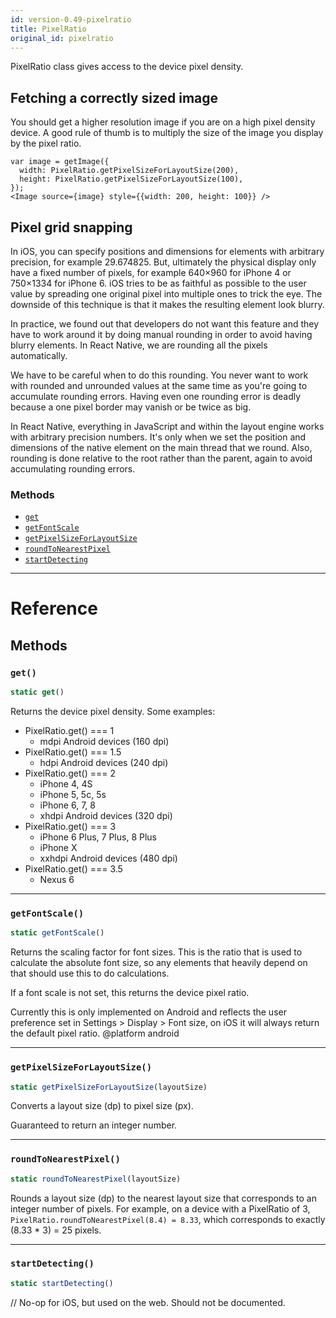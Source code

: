 ```yaml
---
id: version-0.49-pixelratio
title: PixelRatio
original_id: pixelratio
---
```


PixelRatio class gives access to the device pixel density.

## Fetching a correctly sized image

You should get a higher resolution image if you are on a high pixel density device. A good rule of thumb is to multiply the size of the image you display by the pixel ratio.

```
var image = getImage({
  width: PixelRatio.getPixelSizeForLayoutSize(200),
  height: PixelRatio.getPixelSizeForLayoutSize(100),
});
<Image source={image} style={{width: 200, height: 100}} />
```

## Pixel grid snapping

In iOS, you can specify positions and dimensions for elements with arbitrary precision, for example 29.674825. But, ultimately the physical display only have a fixed number of pixels, for example 640×960 for iPhone 4 or 750×1334 for iPhone 6. iOS tries to be as faithful as possible to the user value by spreading one original pixel into multiple ones to trick the eye. The downside of this technique is that it makes the resulting element look blurry.

In practice, we found out that developers do not want this feature and they have to work around it by doing manual rounding in order to avoid having blurry elements. In React Native, we are rounding all the pixels automatically.

We have to be careful when to do this rounding. You never want to work with rounded and unrounded values at the same time as you're going to accumulate rounding errors. Having even one rounding error is deadly because a one pixel border may vanish or be twice as big.

In React Native, everything in JavaScript and within the layout engine works with arbitrary precision numbers. It's only when we set the position and dimensions of the native element on the main thread that we round. Also, rounding is done relative to the root rather than the parent, again to avoid accumulating rounding errors.

### Methods

* [`get`](pixelratio.md#get)
* [`getFontScale`](pixelratio.md#getfontscale)
* [`getPixelSizeForLayoutSize`](pixelratio.md#getpixelsizeforlayoutsize)
* [`roundToNearestPixel`](pixelratio.md#roundtonearestpixel)
* [`startDetecting`](pixelratio.md#startdetecting)

---

# Reference

## Methods

### `get()`

```javascript
static get()
```

Returns the device pixel density. Some examples:

* PixelRatio.get() === 1
  * mdpi Android devices (160 dpi)
* PixelRatio.get() === 1.5
  * hdpi Android devices (240 dpi)
* PixelRatio.get() === 2
  * iPhone 4, 4S
  * iPhone 5, 5c, 5s
  * iPhone 6, 7, 8
  * xhdpi Android devices (320 dpi)
* PixelRatio.get() === 3
  * iPhone 6 Plus, 7 Plus, 8 Plus
  * iPhone X
  * xxhdpi Android devices (480 dpi)
* PixelRatio.get() === 3.5
  * Nexus 6

---

### `getFontScale()`

```javascript
static getFontScale()
```

Returns the scaling factor for font sizes. This is the ratio that is used to calculate the absolute font size, so any elements that heavily depend on that should use this to do calculations.

If a font scale is not set, this returns the device pixel ratio.

Currently this is only implemented on Android and reflects the user preference set in Settings > Display > Font size, on iOS it will always return the default pixel ratio. @platform android

---

### `getPixelSizeForLayoutSize()`

```javascript
static getPixelSizeForLayoutSize(layoutSize)
```

Converts a layout size (dp) to pixel size (px).

Guaranteed to return an integer number.

---

### `roundToNearestPixel()`

```javascript
static roundToNearestPixel(layoutSize)
```

Rounds a layout size (dp) to the nearest layout size that corresponds to an integer number of pixels. For example, on a device with a PixelRatio of 3, `PixelRatio.roundToNearestPixel(8.4) = 8.33`, which corresponds to exactly (8.33 \* 3) = 25 pixels.

---

### `startDetecting()`

```javascript
static startDetecting()
```

// No-op for iOS, but used on the web. Should not be documented.
